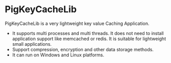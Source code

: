 # PigKeyCacheLib
PigKeyCacheLib is a very lightweight key value Caching Application. 
 - It supports multi processes and multi threads. It does not need to install application support like memcached or redis. It is suitable for lightweight small applications.
 - Support compression, encryption and other data storage methods.
 - It can run on Windows and Linux platforms.

